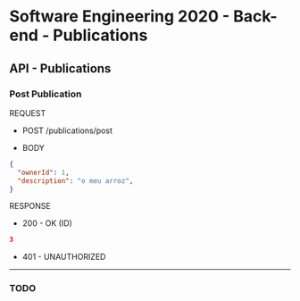 # Software Engineering 2020 - Back-end - Publications

## API - Publications
### Post Publication

REQUEST

- POST /publications/post

- BODY
```json
{
  "ownerId": 1,
  "description": "o meu arroz",
}
```

RESPONSE
- 200 - OK (ID)
```json
3
```
- 401 - UNAUTHORIZED
---
### TODO
